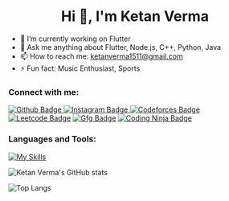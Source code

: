  <h1 align="center">Hi 👋, I'm Ketan Verma</h1>

- 🔭 I’m currently working on Flutter 
- 💬 Ask me anything about Flutter, Node.js, C++, Python, Java
- 📫 How to reach me: ketanverma1511@gmail.com
- ⚡ Fun fact: Music Enthusiast, Sports
  
### Connect with me:
<div id="badges">
  <a href="https://github.com/Ketan-Verma21">
    <img src="https://img.shields.io/badge/Github-white?style=for-the-badge&logo=Github&logoColor=black" alt="Github Badge"/>
  </a>
   <a href="https://www.instagram.com/ketan_verma1511/">
    <img src="https://img.shields.io/badge/Instagram-purple?style=for-the-badge&logo=instagram&logoColor=white" alt="Instagram Badge"/>
  </a>
   <a href="https://codeforces.com/profile/ketanverma1511" target="blank"><img src="https://img.shields.io/badge/Codeforces-white?style=for-the-badge&logo=Codeforces&logoColor=black" alt="Codeforces Badge"  /></a>
  <a href="https://leetcode.com/ketanverma1511/" target="blank"><img src="https://img.shields.io/badge/Leetcode-orange?style=for-the-badge&logo=Leetcode&logoColor=black" alt="Leetcode Badge" /></a>
  <a href="https://auth.geeksforgeeks.org/user/ketanver3277" target="blank"><img src="https://img.shields.io/badge/GFG-green?style=for-the-badge&logo=GeeksForGeeks&logoColor=white" alt="Gfg Badge" /></a>
 <a href="https://www.codingninjas.com/studio/profile/294ae999-7b2e-472c-9c13-3aeb8d6ac85f" target="blank"><img src="https://img.shields.io/badge/CodingNinja-orange?style=for-the-badge&logo=CodingNinjas&logoColor=black" alt="Coding Ninja Badge" /></a>
</div>

### Languages and Tools:
[![My Skills](https://skillicons.dev/icons?i=flutter,dart,github,git,postman,figma,idea,c,cpp,python,java,kotlin,nodejs,androidstudio,discord,express,firebase,js,mongodb,vscode,mysql)](https://skillicons.dev)

![Ketan Verma's GitHub stats](https://github-readme-stats.vercel.app/api?username=Ketan-Verma21&show_icons=true&theme=dark)

![Top Langs](https://github-readme-stats.vercel.app/api/top-langs/?username=Ketan-Verma21&theme=dark)


<br>
